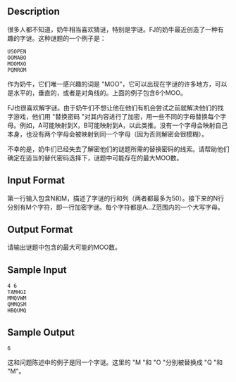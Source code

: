 ## Description

很多人都不知道，奶牛相当喜欢猜谜，特别是字谜。FJ的奶牛最近创造了一种有趣的字谜。这种谜题的一个例子是：

```
USOPEN
OOMABO
MOOMXO
PQMROM
```

作为奶牛，它们唯一感兴趣的词是 "MOO"，它可以出现在字谜的许多地方，可以是水平的，垂直的，或者是对角线的。上面的例子包含6个MOO。

FJ也很喜欢解字谜。由于奶牛们不想让他在他们有机会尝试之前就解决他们的找字游戏，他们用 "替换密码 "对其内容进行了加密，用一些不同的字母替换每个字母。例如，A可能映射到X，B可能映射到A，以此类推。没有一个字母会映射自己本身，也没有两个字母会被映射到同一个字母（因为否则解密会很模糊）。

不幸的是，奶牛们已经失去了解密他们的谜题所需的替换密码的线索。请帮助他们确定在适当的替代密码选择下，谜题中可能存在的最大MOO数。

## Input Format

第一行输入包含N和M，描述了字谜的行和列（两者都最多为50）。接下来的N行分别有M个字符，即一行加密字谜。每个字符都是A...Z范围内的一个大写字母。

## Output Format

请输出谜题中包含的最大可能的MOO数。

## Sample Input

```
4 6
TAMHGI
MMQVWM
QMMQSM
HBQUMQ
```

## Sample Output

```
6
```

这和问题陈述中的例子是同一个字谜。这里的 "M "和 "O "分别被替换成 "Q "和 "M"。

